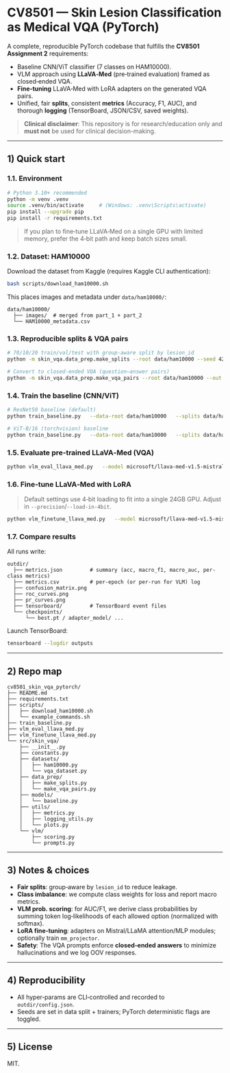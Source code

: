 # CV8501 — Skin Lesion Classification as Medical VQA (PyTorch)

A complete, reproducible PyTorch codebase that fulfills the **CV8501 Assignment 2** requirements:
- Baseline CNN/ViT classifier (7 classes on HAM10000).  
- VLM approach using **LLaVA‑Med** (pre‑trained evaluation) framed as closed‑ended VQA.  
- **Fine‑tuning** LLaVA‑Med with LoRA adapters on the generated VQA pairs.  
- Unified, fair **splits**, consistent **metrics** (Accuracy, F1, AUC), and thorough **logging** (TensorBoard, JSON/CSV, saved weights).

> **Clinical disclaimer**: This repository is for research/education only and **must not** be used for clinical decision-making.

---

## 1) Quick start

### 1.1. Environment

```bash
# Python 3.10+ recommended
python -m venv .venv
source .venv/bin/activate     # (Windows: .venv\Scripts\activate)
pip install --upgrade pip
pip install -r requirements.txt
```

> If you plan to fine‑tune LLaVA‑Med on a single GPU with limited memory, prefer the 4‑bit path and keep batch sizes small.

### 1.2. Dataset: HAM10000

Download the dataset from Kaggle (requires Kaggle CLI authentication):

```bash
bash scripts/download_ham10000.sh
```

This places images and metadata under `data/ham10000/`:
```
data/ham10000/
  ├── images/  # merged from part_1 + part_2
  └── HAM10000_metadata.csv
```

### 1.3. Reproducible splits & VQA pairs

```bash
# 70/10/20 train/val/test with group-aware split by lesion_id
python -m skin_vqa.data_prep.make_splits --root data/ham10000 --seed 42

# Convert to closed-ended VQA (question–answer pairs)
python -m skin_vqa.data_prep.make_vqa_pairs --root data/ham10000 --out data/vqa_pairs
```

### 1.4. Train the **baseline** (CNN/ViT)

```bash
# ResNet50 baseline (default)
python train_baseline.py   --data-root data/ham10000   --splits data/ham10000/splits   --arch resnet50   --epochs 25 --batch-size 32   --outdir outputs/baseline_resnet50

# ViT-B/16 (torchvision) baseline
python train_baseline.py   --data-root data/ham10000   --splits data/ham10000/splits   --arch vit_b_16   --epochs 25 --batch-size 32   --outdir outputs/baseline_vit_b16
```

### 1.5. Evaluate **pre‑trained LLaVA‑Med** (VQA)

```bash
python vlm_eval_llava_med.py   --model microsoft/llava-med-v1.5-mistral-7b   --vqa-root data/vqa_pairs   --split test   --outdir outputs/vlm_pretrained   --precision bf16   # or fp16 if your GPU supports it
```

### 1.6. **Fine‑tune** LLaVA‑Med with LoRA

> Default settings use 4‑bit loading to fit into a single 24GB GPU. Adjust in `--precision`/`--load-in-4bit`.

```bash
python vlm_finetune_llava_med.py   --model microsoft/llava-med-v1.5-mistral-7b   --vqa-root data/vqa_pairs   --train-split train --val-split val   --outdir outputs/vlm_finetune_lora   --epochs 1 --batch-size 1 --grad-accum 16   --lr 2e-4 --precision bf16 --load-in-4bit
```

### 1.7. Compare results

All runs write:
```
outdir/
  ├── metrics.json         # summary (acc, macro_f1, macro_auc, per-class metrics)
  ├── metrics.csv          # per-epoch (or per-run for VLM) log
  ├── confusion_matrix.png
  ├── roc_curves.png
  ├── pr_curves.png
  ├── tensorboard/         # TensorBoard event files
  └── checkpoints/
      └── best.pt / adapter_model/ ...
```

Launch TensorBoard:
```bash
tensorboard --logdir outputs
```

---

## 2) Repo map

```
cv8501_skin_vqa_pytorch/
├── README.md
├── requirements.txt
├── scripts/
│   ├── download_ham10000.sh
│   └── example_commands.sh
├── train_baseline.py
├── vlm_eval_llava_med.py
├── vlm_finetune_llava_med.py
└── src/skin_vqa/
    ├── __init__.py
    ├── constants.py
    ├── datasets/
    │   ├── ham10000.py
    │   └── vqa_dataset.py
    ├── data_prep/
    │   ├── make_splits.py
    │   └── make_vqa_pairs.py
    ├── models/
    │   └── baseline.py
    ├── utils/
    │   ├── metrics.py
    │   ├── logging_utils.py
    │   └── plots.py
    └── vlm/
        ├── scoring.py
        └── prompts.py
```

---

## 3) Notes & choices

- **Fair splits**: group‑aware by `lesion_id` to reduce leakage.  
- **Class imbalance**: we compute class weights for loss and report macro metrics.  
- **VLM prob. scoring**: for AUC/F1, we derive class probabilities by summing token log‑likelihoods of each allowed option (normalized with softmax).  
- **LoRA fine‑tuning**: adapters on Mistral/LLaMA attention/MLP modules; optionally train `mm_projector`.  
- **Safety**: The VQA prompts enforce **closed‑ended answers** to minimize hallucinations and we log OOV responses.

---

## 4) Reproducibility

- All hyper‑params are CLI‑controlled and recorded to `outdir/config.json`.
- Seeds are set in data split + trainers; PyTorch deterministic flags are toggled.

---

## 5) License

MIT.
